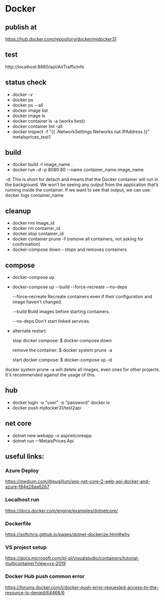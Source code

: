 # Docker 

## publish at

https://hub.docker.com/repository/docker/mjdocker31

## test

http://localhost:8880/api/AirTrafficInfo

## status check

- docker -v
- docker ps
- docker ps --all
- docker image list
- docker image ls
- docker container ls -a (works best)
- docker container list -all
- docker inspect -f "{{ .NetworkSettings.Networks.nat.IPAddress }}" metalsprices_test1

## build
- docker build -t image_name . 
- docker run -d -p 8080:80 --name container_name image_name

-d: This is short for detach and means that the Docker container will run in the background. We won’t be seeing any output from the application that’s running inside the container. If we want to see that output, we can use:
docker logs container_name

## cleanup

- docker rmi image_id
- docker rm container_id
- docker stop container_id
- docker container prune -f (remove all containers, not asking for confirmation)
- docker-compose down - stops and removes containers

## compose

- docker-compose up
- docker-compose up --build --force-recreate --no-deps

  --force-recreate    Recreate containers even if their configuration
                      and image haven't changed.
                      
  --build             Build images before starting containers.
  
  --no-deps           Don't start linked services.

- alternate restart:

    stop docker compose: $ docker-compose down

    remove the container: $ docker system prune -a

    start docker compose: $ docker-compose up -d

docker system prune -a will delete all images, even ones for other projects. It's recommended against the usage of this.

## hub
- docker login -u "user" -p "password" docker.io
- docker push mjdocker31/test2api

## net core
- dotnet new webapp -o aspnetcoreapp
- dotnet run --MetalsPrices.Api

## useful links:

### Azure Deploy
https://medium.com/@pugillum/asp-net-core-2-web-api-docker-and-azure-f84e28aa6267

### Localhost run
https://docs.docker.com/engine/examples/dotnetcore/

### Dockerfile

https://softchris.github.io/pages/dotnet-dockerize.html#why

### VS project setup

https://docs.microsoft.com/pl-pl/visualstudio/containers/tutorial-multicontainer?view=vs-2019

### Docker Hub push common error

https://forums.docker.com/t/docker-push-error-requested-access-to-the-resource-is-denied/64468/6
